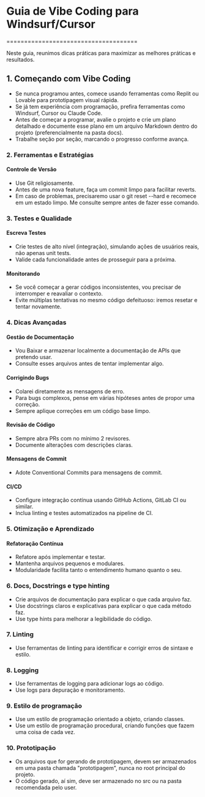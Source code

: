 # Guia de Vibe Coding para Windsurf/Cursor
=====================================

Neste guia, reunimos dicas práticas para maximizar as melhores práticas e resultados.

## 1. Começando com Vibe Coding

*   Se nunca programou antes, comece usando ferramentas como Replit ou Lovable para prototipagem visual rápida.
*   Se já tem experiência com programação, prefira ferramentas como Windsurf, Cursor ou Claude Code.
*   Antes de começar a programar, avalie o projeto e crie um plano detalhado e documente esse plano em um arquivo Markdown dentro do projeto (preferencialmente na pasta docs).
*   Trabalhe seção por seção, marcando o progresso conforme avança.

### 2. Ferramentas e Estratégias

#### Controle de Versão

*   Use Git religiosamente.
*   Antes de uma nova feature, faça um commit limpo para facilitar reverts.
*   Em caso de problemas, precisaremo usar o git reset --hard e recomece em um estado limpo. Me consulte sempre antes de fazer esse comando.

### 3. Testes e Qualidade

#### Escreva Testes

*   Crie testes de alto nível (integração), simulando ações de usuários reais, não apenas unit tests.
*   Valide cada funcionalidade antes de prosseguir para a próxima.

#### Monitorando

*   Se você começar a gerar códigos inconsistentes, vou precisar de interromper e reavaliar o contexto.
*   Evite múltiplas tentativas no mesmo código defeituoso: iremos resetar e tentar novamente.

### 4. Dicas Avançadas

#### Gestão de Documentação

*   Vou Baixar e armazenar localmente a documentação de APIs que pretendo usar.
*   Consulte esses arquivos antes de tentar implementar algo.

#### Corrigindo Bugs

*   Colarei diretamente as mensagens de erro.
*   Para bugs complexos, pense em várias hipóteses antes de propor uma correção.
*   Sempre aplique correções em um código base limpo.

#### Revisão de Código

*   Sempre abra PRs com no mínimo 2 revisores.
*   Documente alterações com descrições claras.

#### Mensagens de Commit

*   Adote Conventional Commits para mensagens de commit.

#### CI/CD

*   Configure integração contínua usando GitHub Actions, GitLab CI ou similar.
*   Inclua linting e testes automatizados na pipeline de CI.

### 5. Otimização e Aprendizado

#### Refatoração Contínua

*   Refatore após implementar e testar.
*   Mantenha arquivos pequenos e modulares.
*   Modularidade facilita tanto o entendimento humano quanto o seu.

### 6. Docs, Docstrings e type hinting

*   Crie arquivos de documentação para explicar o que cada arquivo faz.
*   Use docstrings claros e explicativas para explicar o que cada método faz.
*   Use type hints para melhorar a legibilidade do código.

### 7. Linting

*   Use ferramentas de linting para identificar e corrigir erros de sintaxe e estilo.

### 8. Logging

*   Use ferramentas de logging para adicionar logs ao código.
*   Use logs para depuração e monitoramento.

### 9. Estilo de programação

*   Use um estilo de programação orientado a objeto, criando classes.
*   Use um estilo de programação procedural, criando funções que fazem uma coisa de cada vez.

### 10. Prototipação

*   Os arquivos que for gerando de prototipagem, devem ser armazenados em uma pasta chamada "prototipagem", nunca no root principal do projeto.
*   O código gerado, aí sim, deve ser armazenado no src ou na pasta recomendada pelo user.
